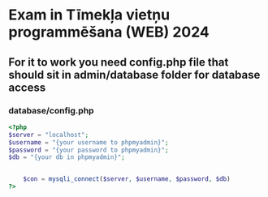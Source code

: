 # Exam in Tīmekļa vietņu programmēšana (WEB) 2024

## For it to work you need config.php file that should sit in admin/database folder for database access
### database/config.php
```php
<?php
$server = "localhost"; 
$username = "{your username to phpmyadmin}"; 
$password = "{your password to phpmyadmin}"; 
$db = "{your db in phpmyadmin}"; 


    $con = mysqli_connect($server, $username, $password, $db)
?>
```
